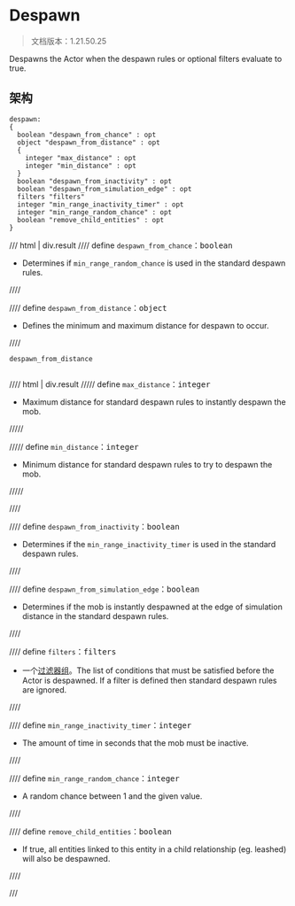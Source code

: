 # Despawn

> 文档版本：1.21.50.25

Despawns the Actor when the despawn rules or optional filters evaluate to true.

## 架构

```mcschema
despawn:
{
  boolean "despawn_from_chance" : opt
  object "despawn_from_distance" : opt
  {
    integer "max_distance" : opt
    integer "min_distance" : opt
  }
  boolean "despawn_from_inactivity" : opt
  boolean "despawn_from_simulation_edge" : opt
  filters "filters"
  integer "min_range_inactivity_timer" : opt
  integer "min_range_random_chance" : opt
  boolean "remove_child_entities" : opt
}

```

/// html | div.result
//// define
`despawn_from_chance`：<samp>boolean</samp>

- Determines if `min_range_random_chance` is used in the standard despawn rules.


////


//// define
`despawn_from_distance`：<samp>object</samp>

- Defines the minimum and maximum distance for despawn to occur.


////

<div class="language-text highlight"><span class="filename"><code>despawn_from_distance</code></span><pre id="__code_1"><span></span></pre></div>

//// html | div.result
///// define
`max_distance`：<samp>integer</samp>

- Maximum distance for standard despawn rules to instantly despawn the mob.


/////


///// define
`min_distance`：<samp>integer</samp>

- Minimum distance for standard despawn rules to try to despawn the mob.


/////


////


//// define
`despawn_from_inactivity`：<samp>boolean</samp>

- Determines if the `min_range_inactivity_timer` is used in the standard despawn rules.


////


//// define
`despawn_from_simulation_edge`：<samp>boolean</samp>

- Determines if the mob is instantly despawned at the edge of simulation distance in the standard despawn rules.


////


//// define
`filters`：<samp>filters</samp>

- 一个[过滤器组](../filter.md)。The list of conditions that must be satisfied before the Actor is despawned. If a filter is defined then standard despawn rules are ignored.


////


//// define
`min_range_inactivity_timer`：<samp>integer</samp>

- The amount of time in seconds that the mob must be inactive.


////


//// define
`min_range_random_chance`：<samp>integer</samp>

- A random chance between 1 and the given value.


////


//// define
`remove_child_entities`：<samp>boolean</samp>

- If true, all entities linked to this entity in a child relationship (eg. leashed) will also be despawned.


////


///

